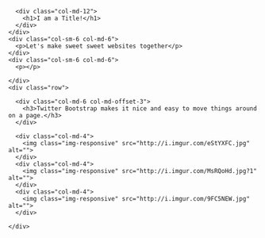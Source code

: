 <!DOCTYPE html>
<html>
<head>
  <meta charset="UTF-8">
    <title>F&C Taster Day</title>
    <meta name="viewport" content="width=device-width initial-scale=1" />
    <link rel="stylesheet" href="https://maxcdn.bootstrapcdn.com/bootstrap/3.3.1/css/bootstrap.min.css">
</head>
<body>
  <div class="container">
    <div class="row">
      
      <div class="col-md-12">
        <h1>I am a Title!</h1>
      </div>
    </div>
    <div class="col-sm-6 col-md-6">
      <p>Let's make sweet sweet websites together</p>
    </div>
    <div class="col-sm-6 col-md-6">
      <p></p>
      
    </div>
    <div class="row">
      
      <div class="col-md-6 col-md-offset-3">
        <h3>Twitter Bootstrap makes it nice and easy to move things around on a page.</h3>
      </div>
      
      <div class="col-md-4">
        <img class="img-responsive" src="http://i.imgur.com/eStYXFC.jpg" alt="">
      </div>
      <div class="col-md-4">
        <img class="img-responsive" src="http://i.imgur.com/MsRQoHd.jpg?1" alt="">
      </div>
      <div class="col-md-4">
        <img class="img-responsive" src="http://i.imgur.com/9FC5NEW.jpg" alt="">
      </div>
      
    </div>
  </div>
</body>
</html>